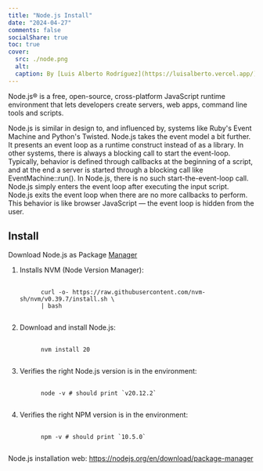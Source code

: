 ```yaml
---
title: "Node.js Install"
date: "2024-04-27"
comments: false
socialShare: true
toc: true
cover:
  src: ./node.png
  alt:
  caption: By [Luis Alberto Rodríguez](https://luisalberto.vercel.app/)
---
```


Node.js® is a free, open-source, cross-platform JavaScript runtime
environment that lets developers create servers, web apps, command
line tools and scripts.

Node.js is similar in design to, and influenced by, systems like
Ruby's Event Machine and Python's Twisted. Node.js takes the
event model a bit further. It presents an event loop
as a runtime construct instead of as a library. In other
systems, there is always a blocking call to start the event-loop.
Typically, behavior is defined through callbacks
at the beginning of a script, and at the end a server
is started through a blocking call like EventMachine::run().
In Node.js, there is no such start-the-event-loop call. Node.js
simply enters the event loop after executing the input script.
Node.js exits the event loop when there are no more callbacks
to perform. This behavior is like browser
JavaScript — the event loop is hidden from the user.

## Install

Download Node.js as Package [Manager](https://nodejs.org/en/download/package-manager)

1. Installs NVM (Node Version Manager):

   <!-- markdownlint-disable MD033 -->
   <pre class="command-line language-bash" data-user="luis" data-host="machine">
      <code>
         curl -o- https://raw.githubusercontent.com/nvm-sh/nvm/v0.39.7/install.sh \
         | bash
      </code>
   </pre>

2. Download and install Node.js:

   <!-- markdownlint-disable MD033 -->
   <pre class="command-line language-bash" data-user="luis" data-host="machine">
      <code>
         nvm install 20
      </code>
   </pre>

3. Verifies the right Node.js version is in the environment:

   <!-- markdownlint-disable MD033 -->
   <pre class="command-line language-bash" data-user="luis" data-host="machine">
      <code>
         node -v # should print `v20.12.2`
      </code>
   </pre>

4. Verifies the right NPM version is in the environment:

   <!-- markdownlint-disable MD033 -->
   <pre class="command-line language-bash" data-user="luis" data-host="machine">
      <code>
         npm -v # should print `10.5.0`
      </code>
   </pre>

Node.js installation web: <https://nodejs.org/en/download/package-manager>
